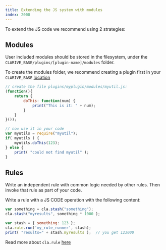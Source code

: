 ```yaml
---
title: Extending the JS system with modules
index: 2000
---
```


To extend the JS code we recommend
using 2 strategies:

## Modules

User included modules should be stored in the filesystem, under
the `CLARIVE_BASE/plugins/[plugin-name]/modules` folder.

To create the modules folder, we recommend
creating a plugin first in your `CLARIVE_BASE` [location](setup/directories)

```javascript
// create the file plugins/myplugin/modules/myutil.js:
(function(){
    return {
        doThis: function(num) {
            print("This is it: " + num);
        }
    }
}());

// now use it in your code
var myutils = require("myutil");
if( myutils ) {
    myutils.doThis(123);
} else {
    print( "could not find myutil" );
}
```

## Rules

Write an independent rule with common logic needed by other rules.
Then invoke that rule as part of your code.

Write a rule with a JS CODE operation with the following content:

```javascript
var something = cla.stash("something");
cla.stash("myresults", something * 1000 );

var stash = { something: 123 };
cla.rule.run('my_rule_runner', stash);
print( "results=" + stash.myresults );  // you get 123000
```

Read more about `cla.rule` [here](devel/js-api/rule)
